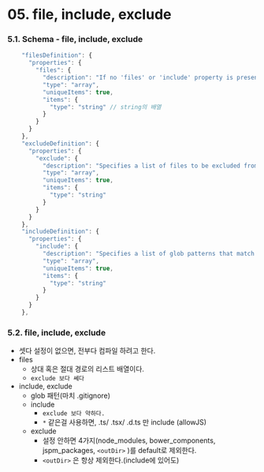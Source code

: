 # 05. file, include, exclude


### 5.1. Schema - file, include, exclude

```ts
    "filesDefinition": {
      "properties": {
        "files": {
          "description": "If no 'files' or 'include' property is present in a tsconfig.json, the compiler defaults to including all files in the containing directory and subdirectories except those specified by 'exclude'. When a 'files' property is specified, only those files and those specified by 'include' are included.",
          "type": "array",
          "uniqueItems": true,
          "items": {
            "type": "string" // string의 배열
          }
        }
      }
    },
    "excludeDefinition": {
      "properties": {
        "exclude": {
          "description": "Specifies a list of files to be excluded from compilation. The 'exclude' property only affects the files included via the 'include' property and not the 'files' property. Glob patterns require TypeScript version 2.0 or later.",
          "type": "array",
          "uniqueItems": true,
          "items": {
            "type": "string"
          }
        }
      }
    },
    "includeDefinition": {
      "properties": {
        "include": {
          "description": "Specifies a list of glob patterns that match files to be included in compilation. If no 'files' or 'include' property is present in a tsconfig.json, the compiler defaults to including all files in the containing directory and subdirectories except those specified by 'exclude'. Requires TypeScript version 2.0 or later.",
          "type": "array",
          "uniqueItems": true,
          "items": {
            "type": "string"
          }
        }
      }
    },
```

### 5.2. file, include, exclude

- 셋다 설정이 없으면, 전부다 컴파일 하려고 한다.
- files
    - 상대 혹은 절대 경로의 리스트 배열이다.
    - `exclude 보다 쎄다`
- include, exclude
    - glob 패턴(마치 .gitignore)
    - include
        - `exclude 보다 약하다.`
        - `*` 같은걸 사용하면, .ts/ .tsx/ .d.ts 만 include (allowJS)
    - exclude
        - 설정 안하면 4가지(node_modules, bower_components, jspm_packages, `<outDir>` )를 default로 제외한다.
        - `<outDir>` 은 항상 제외한다.(include에 있어도)

